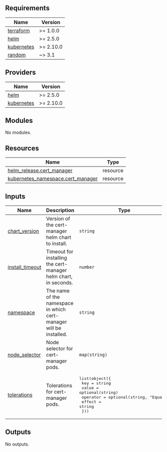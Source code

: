 ## Requirements

| Name | Version |
|------|---------|
| <a name="requirement_terraform"></a> [terraform](#requirement\_terraform) | >= 1.0.0 |
| <a name="requirement_helm"></a> [helm](#requirement\_helm) | >= 2.5.0 |
| <a name="requirement_kubernetes"></a> [kubernetes](#requirement\_kubernetes) | >= 2.10.0 |
| <a name="requirement_random"></a> [random](#requirement\_random) | ~> 3.1 |

## Providers

| Name | Version |
|------|---------|
| <a name="provider_helm"></a> [helm](#provider\_helm) | >= 2.5.0 |
| <a name="provider_kubernetes"></a> [kubernetes](#provider\_kubernetes) | >= 2.10.0 |

## Modules

No modules.

## Resources

| Name | Type |
|------|------|
| [helm_release.cert_manager](https://registry.terraform.io/providers/hashicorp/helm/latest/docs/resources/release) | resource |
| [kubernetes_namespace.cert_manager](https://registry.terraform.io/providers/hashicorp/kubernetes/latest/docs/resources/namespace) | resource |

## Inputs

| Name | Description | Type | Default | Required |
|------|-------------|------|---------|:--------:|
| <a name="input_chart_version"></a> [chart\_version](#input\_chart\_version) | Version of the cert-manager helm chart to install. | `string` | `"v1.18.0"` | no |
| <a name="input_install_timeout"></a> [install\_timeout](#input\_install\_timeout) | Timeout for installing the cert-manager helm chart, in seconds. | `number` | `300` | no |
| <a name="input_namespace"></a> [namespace](#input\_namespace) | The name of the namespace in which cert-manager will be installed. | `string` | `"cert-manager"` | no |
| <a name="input_node_selector"></a> [node\_selector](#input\_node\_selector) | Node selector for cert-manager pods. | `map(string)` | `{}` | no |
| <a name="input_tolerations"></a> [tolerations](#input\_tolerations) | Tolerations for cert-manager pods. | <pre>list(object({<br/>    key      = string<br/>    value    = optional(string)<br/>    operator = optional(string, "Equal")<br/>    effect   = string<br/>  }))</pre> | `[]` | no |

## Outputs

No outputs.
